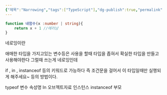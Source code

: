 ```yaml
---
{"제목":"Narrowing","tags":["TypeScript"],"dg-publish":true,"permalink":"/공부/TypeScript/Narrowing/","dgPassFrontmatter":true,"updated":"2025-04-11T22:08:18.828+09:00"}
---
```



```ts
function 내함수(x :number | string){ 
	return x + 1 //에러남 
}
```

네로잉이란

애매한 타입을 가지고있는 변수등은 사용을 할때 타입을 좁혀서 확실한 타입을 만들고 사용해야한다 그럴때 쓰는게 네로잉인데

if , in , instanceof 등의 키워드로 가능하다 즉 조건문을 걸어서 이 타입일때만 실행되게 해주세요~ 등의 방법이다.

typeof 변수
속성명 In 오브젝트자료
인스턴스 instanceof 부모